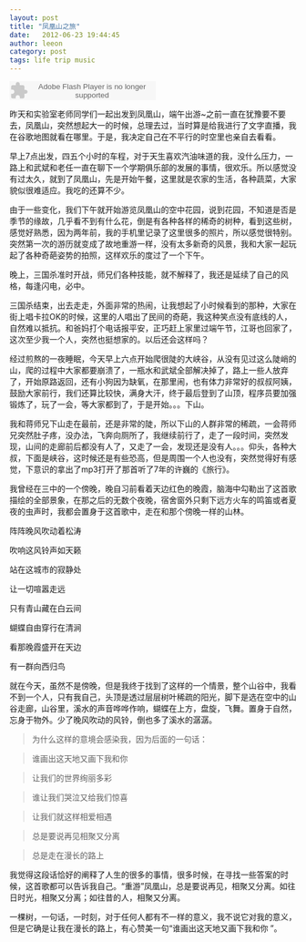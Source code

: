 ```yaml
---
layout: post
title: "凤凰山之旅"
date:   2012-06-23 19:44:45
author: leeon
category: post
tags: life trip music
---
```


<embed src="http://www.xiami.com/widget/0_63608/singlePlayer.swf" type="application/x-shockwave-flash" width="257" height="33" wmode="transparent"></embed>


昨天和实验室老师同学们一起出发到凤凰山，端午出游~之前一直在犹豫要不要去，凤凰山，突然想起大一的时候，总理去过，当时算是给我进行了文字直播，我在谷歌地图就看在哪里。于是，我决定自己在不平行的时空里也亲自去看看。
<!-- break -->
早上7点出发，四五个小时的车程，对于天生喜欢汽油味道的我，没什么压力，一路上和武斌和老任一直在聊下一个学期俱乐部的发展的事情，很欢乐。所以感觉没有过太久，就到了凤凰山，先是开始午餐，这里就是农家的生活，各种蔬菜，大家貌似很难适应。我吃的还算不少。

由于一些变化，我们下午就开始游览凤凰山的空中花园，说到花园，不知道是否是季节的缘故，几乎看不到有什么花，倒是有各种各样的稀奇的树种，看到这些树，感觉好熟悉，因为两年前，我的手机里记录了这里很多的照片，所以感觉很特别。突然第一次的游历就变成了故地重游一样，没有太多新奇的风景，我和大家一起玩起了各种奇葩姿势的拍照，这样欢乐的度过了一个下午。

晚上，三国杀准时开战，师兄们各种技能，就不解释了，我还是延续了自己的风格，每逢闪电，必中。

三国杀结束，出去走走，外面非常的热闹，让我想起了小时候看到的那种，大家在街上唱卡拉OK的时候，这里的人唱出了民间的奇葩，我这种笑点没有底线的人，自然难以抵抗。和爸妈打个电话报平安，正巧赶上家里过端午节，江哥也回家了，这次至少我一个人，突然也挺想家的。以后还会这样吗？

经过煎熬的一夜睡眠，今天早上六点开始爬很陡的大峡谷，从没有见过这么陡峭的山，爬的过程中大家都要崩溃了，一瓶水和武斌全部解决掉了，路上一些人放弃了，开始原路返回，还有小狗因为缺氧，在那里闹，也有体力非常好的叔叔阿姨，鼓励大家前行，我们还算比较快，满身大汗，终于最后登到了山顶，程序员要加强锻炼了，玩了一会，等大家都到了，于是开始。。。下山。

我和蒋师兄下山走在最前，还是非常的陡，所以下山的人群非常的稀疏，一会蒋师兄突然肚子疼，没办法，飞奔向厕所了，我继续前行了，走了一段时间，突然发现，山间的走廊前后都没有人了，又走了一会，发现还是没有人。。。仰头，各种大叔，下面是峡谷，这时候还是有些恐高，但是周围一个人也没有，突然觉得好有感觉，下意识的拿出了mp3打开了那首听了7年的许巍的《旅行》。

我曾经在三中的一个傍晚，晚自习前看着天边红色的晚霞，脑海中勾勒出了这首歌描绘的全部景象，在那之后的无数个夜晚，宿舍窗外只剩下远方火车的鸣笛或者夏夜的虫声时，我都会置身于这首歌中，走在和那个傍晚一样的山林。

    
阵阵晚风吹动着松涛

吹响这风铃声如天籁

站在这城市的寂静处

让一切喧嚣走远

只有青山藏在白云间

蝴蝶自由穿行在清涧

看那晚霞盛开在天边

有一群向西归鸟

就在今天，虽然不是傍晚，但是我终于找到了这样的一个情景，整个山谷中，我看不到一个人，只有我自己，头顶是透过层层树叶稀疏的阳光，脚下是选在空中的山谷走廊，山谷里，溪水的声音哗哗作响，蝴蝶在上方，盘旋，飞舞。置身于自然，忘身于物外。少了晚风吹动的风铃，倒也多了溪水的潺潺。

>为什么这样的意境会感染我，因为后面的一句话：

>谁画出这天地又画下我和你

>让我们的世界绚丽多彩

>谁让我们哭泣又给我们惊喜

>让我们就这样相爱相遇

>总是要说再见相聚又分离

>总是走在漫长的路上

我觉得这段话恰好的阐释了人生的很多的事情，很多时候，在寻找一些答案的时候，这首歌都可以告诉我自己。“重游”凤凰山，总是要说再见，相聚又分离。如往日时光，相聚又分离；如往昔的人，相聚又分离。

一棵树，一句话，一时刻，对于任何人都有不一样的意义，我不说它对我的意义，但是它确是让我在漫长的路上，有心赞美一句“谁画出这天地又画下我和你 ”。